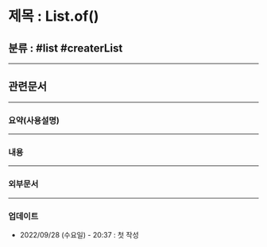 # 제목 : List.of()

## 분류 : #list #createrList

---
## 관련문서

----
### 요약(사용설명)


---
### 내용

----
### 외부문서

----
### 업데이트
-  2022/09/28 (수요일) - 20:37 : 첫 작성








